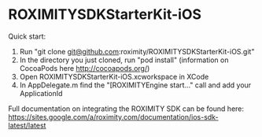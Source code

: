 ROXIMITYSDKStarterKit-iOS
==============

Quick start:

1.  Run "git clone git@github.com:roximity/ROXIMITYSDKStarterKit-iOS.git"
2.  In the directory you just cloned, run "pod install" (information on CocoaPods here http://cocoapods.org/)
3.  Open ROXIMITYSDKStarterKit-iOS.xcworkspace in XCode
4.  In AppDelegate.m find the "[ROXIMITYEngine start..." call and add your ApplicationId

Full documentation on integrating the ROXIMITY SDK can be found here: https://sites.google.com/a/roximity.com/documentation/ios-sdk-latest/latest

